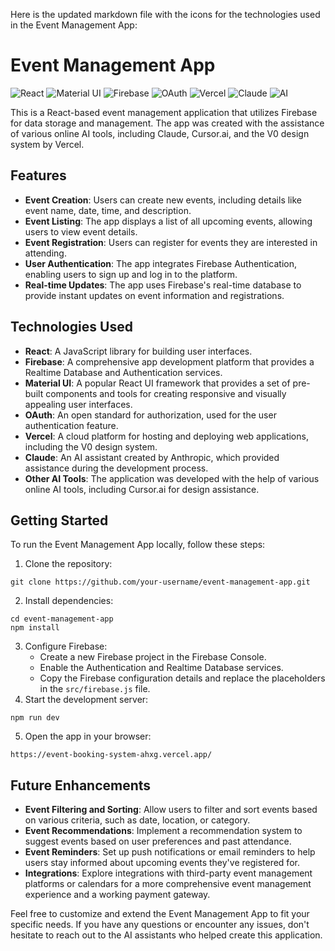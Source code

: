 Here is the updated markdown file with the icons for the technologies used in the Event Management App:

# Event Management App

![React](https://img.shields.io/badge/react-%2320232a.svg?style=for-the-badge&logo=react&logoColor=%2361DAFB)
![Material UI](https://img.shields.io/badge/MaterialUI-%230081CB.svg?style=for-the-badge&logo=material-ui&logoColor=white)
![Firebase](https://img.shields.io/badge/firebase-%23039BE5.svg?style=for-the-badge&logo=firebase)
![OAuth](https://img.shields.io/badge/OAuth-%23FF6F00.svg?style=for-the-badge&logo=OAuth&logoColor=white)
![Vercel](https://img.shields.io/badge/vercel-%23000000.svg?style=for-the-badge&logo=vercel&logoColor=white)
![Claude](https://img.shields.io/badge/Claude-AI-blue?style=for-the-badge)
![AI](https://img.shields.io/badge/AI-Assisted-orange?style=for-the-badge)

This is a React-based event management application that utilizes Firebase for data storage and management. The app was created with the assistance of various online AI tools, including Claude, Cursor.ai, and the V0 design system by Vercel.

## Features

- **Event Creation**: Users can create new events, including details like event name, date, time, and description.
- **Event Listing**: The app displays a list of all upcoming events, allowing users to view event details.
- **Event Registration**: Users can register for events they are interested in attending.
- **User Authentication**: The app integrates Firebase Authentication, enabling users to sign up and log in to the platform.
- **Real-time Updates**: The app uses Firebase's real-time database to provide instant updates on event information and registrations.

## Technologies Used

- **React**: A JavaScript library for building user interfaces.
- **Firebase**: A comprehensive app development platform that provides a Realtime Database and Authentication services.
- **Material UI**: A popular React UI framework that provides a set of pre-built components and tools for creating responsive and visually appealing user interfaces.
- **OAuth**: An open standard for authorization, used for the user authentication feature.
- **Vercel**: A cloud platform for hosting and deploying web applications, including the V0 design system.
- **Claude**: An AI assistant created by Anthropic, which provided assistance during the development process.
- **Other AI Tools**: The application was developed with the help of various online AI tools, including Cursor.ai for design assistance.

## Getting Started

To run the Event Management App locally, follow these steps:

1. Clone the repository:
```
git clone https://github.com/your-username/event-management-app.git
```
2. Install dependencies:
```
cd event-management-app
npm install
```
3. Configure Firebase:
   - Create a new Firebase project in the Firebase Console.
   - Enable the Authentication and Realtime Database services.
   - Copy the Firebase configuration details and replace the placeholders in the `src/firebase.js` file.
4. Start the development server:
```
npm run dev
```
5. Open the app in your browser:
```
https://event-booking-system-ahxg.vercel.app/
```

## Future Enhancements

- **Event Filtering and Sorting**: Allow users to filter and sort events based on various criteria, such as date, location, or category.
- **Event Recommendations**: Implement a recommendation system to suggest events based on user preferences and past attendance.
- **Event Reminders**: Set up push notifications or email reminders to help users stay informed about upcoming events they've registered for.
- **Integrations**: Explore integrations with third-party event management platforms or calendars for a more comprehensive event management experience and a working payment gateway.

Feel free to customize and extend the Event Management App to fit your specific needs. If you have any questions or encounter any issues, don't hesitate to reach out to the AI assistants who helped create this application.
